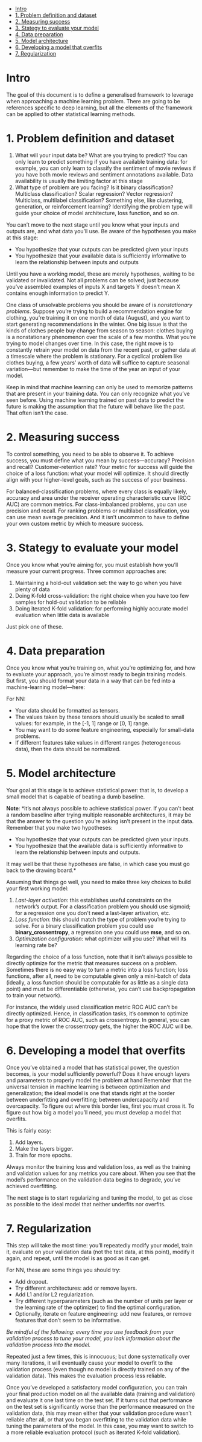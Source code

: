 - [Intro](#intro)
- [1. Problem definition and dataset](#1-problem-definition-and-dataset)
- [2. Measuring success](#2-measuring-success)
- [3. Stategy to evaluate your model](#3-stategy-to-evaluate-your-model)
- [4. Data preparation](#4-data-preparation)
- [5. Model architecture](#5-model-architecture)
- [6. Developing a model that overfits](#6-developing-a-model-that-overfits)
- [7. Regularization](#7-regularization)


# Intro

The goal of this document is to define a generalised framework to leverage when approaching a machine learning problem. There are going to be references specific to deep learning, but all the elements of the framework can be applied to other statistical learning methods.

# 1. Problem definition and dataset

1. What will your input data be? What are you trying to predict? You can only learn to predict something if you have available training data: for example, you can
only learn to classify the sentiment of movie reviews if you have both movie reviews and sentiment annotations available. Data availability is usually the limiting factor at this stage 
2. What type of problem are you facing? Is it binary classification? Multiclass classification? Scalar regression? Vector regression? Multiclass, multilabel classification? Something else, like clustering, generation, or reinforcement learning? Identifying the problem type will guide your choice of model architecture, loss function, and so on.

You can’t move to the next stage until you know what your inputs and outputs are, and what data you’ll use. Be aware of the hypotheses you make at this stage:
 - You hypothesize that your outputs can be predicted given your inputs
 - You hypothesize that your available data is sufficiently informative to learn the relationship between inputs and outputs

Until you have a working model, these are merely hypotheses, waiting to be validated or invalidated. Not all problems can be solved; just because you’ve assembled examples of inputs X and targets Y doesn’t mean X contains enough information to predict Y.

One class of unsolvable problems you should be aware of is *nonstationary problems*. Suppose you’re trying to build a recommendation engine for clothing, you’re training
it on one month of data (August), and you want to start generating recommendations in the winter. One big issue is that the kinds of clothes people buy change from season
to season: clothes buying is a nonstationary phenomenon over the scale of a few months. What you’re trying to model changes over time. In this case, the right move is
to constantly retrain your model on data from the recent past, or gather data at a timescale where the problem is stationary. For a cyclical problem like clothes buying, a
few years’ worth of data will suffice to capture seasonal variation—but remember to make the time of the year an input of your model.

Keep in mind that machine learning can only be used to memorize patterns that are present in your training data. You can only recognize what you’ve seen before. Using machine learning trained on past data to predict the future is making the assumption that the future will behave like the past. That often isn’t the case. 

# 2. Measuring success 

To control something, you need to be able to observe it. To achieve success, you must
define what you mean by success—accuracy? Precision and recall? Customer-retention
rate? Your metric for success will guide the choice of a loss function: what your model
will optimize. It should directly align with your higher-level goals, such as the success
of your business.


For balanced-classification problems, where every class is equally likely, accuracy and
area under the receiver operating characteristic curve (ROC AUC) are common metrics. For
class-imbalanced problems, you can use precision and recall. For ranking problems or
multilabel classification, you can use mean average precision. And it isn’t uncommon
to have to define your own custom metric by which to measure success. 

# 3. Stategy to evaluate your model

Once you know what you’re aiming for, you must establish how you’ll measure your
current progress. Three common approaches are:
1. Maintaining a hold-out validation set: the way to go when you have plenty of
data
2. Doing K-fold cross-validation: the right choice when you have too few samples
for hold-out validation to be reliable
3. Doing iterated K-fold validation: for performing highly accurate model evaluation when little data is available

Just pick one of these. 


# 4. Data preparation

Once you know what you’re training on, what you’re optimizing for, and how to evaluate your approach, you’re almost ready to begin training models. But first, you should format your data in a way that can be fed into a machine-learning model—here:

For NN:

 - Your data should be formatted as tensors.
 - The values taken by these tensors should usually be scaled to small values: for example, in the [-1, 1] range or [0, 1] range.
 - You may want to do some feature engineering, especially for small-data problems.
 - If different features take values in different ranges (heterogeneous data), then the data should be normalized.


# 5. Model architecture

Your goal at this stage is to achieve statistical power: that is, to develop a small model that is capable of beating a dumb baseline. 


**Note**: *it’s not always possible to achieve statistical power. If you can’t beat a random baseline after trying multiple reasonable architectures, it may be that the answer
to the question you’re asking isn’t present in the input data. Remember that you make
two hypotheses:
- You hypothesize that your outputs can be predicted given your inputs.
- You hypothesize that the available data is sufficiently informative to learn the
relationship between inputs and outputs.


It may well be that these hypotheses are false, in which case you must go back to the
drawing board.*

Assuming that things go well, you need to make three key choices to build your first working model:

1. *Last-layer activation*: this establishes useful constraints on the network’s output. For a classification problem you should use sigmoid; for a regression one you don't need a last-layer artivation, etc. 
2. *Loss function*: this should match the type of problem you’re trying to solve. For
a binary classification problem you could use **binary_crossentropy**, a regression one you could use **mse**, and so on.
3. *Optimization configuration*: what optimizer will you use? What will its learning rate be? 


Regarding the choice of a loss function, note that it isn’t always possible to directly
optimize for the metric that measures success on a problem. Sometimes there is no easy way to turn a metric into a loss function; loss functions, after all, need to be computable given only a mini-batch of data (ideally, a loss function should be computable for as little as a single data point) and must be differentiable (otherwise, you can’t use backpropagation to train your network). 

For instance, the widely used classification metric ROC AUC can’t be directly optimized. Hence, in classification tasks, it’s common to optimize for a proxy metric of ROC AUC, such as crossentropy. In general, you can hope that the lower the crossentropy gets, the higher the ROC AUC will be.

# 6. Developing a model that overfits

Once you’ve obtained a model that has statistical power, the question becomes, is your
model sufficiently powerful? Does it have enough layers and parameters to properly
model the problem at hand  Remember that the universal tension in machine learning is between
optimization and generalization; the ideal model is one that stands right at the border
between underfitting and overfitting; between undercapacity and overcapacity. To figure out where this border lies, first you must cross it. To figure out how big a model you’ll need, you must develop a model that overfits.


This is fairly easy:

1. Add layers.
2. Make the layers bigger.
3. Train for more epochs.

Always monitor the training loss and validation loss, as well as the training and validation values for any metrics you care about. When you see that the model’s performance on the validation data begins to degrade, you’ve achieved overfitting.

The next stage is to start regularizing and tuning the model, to get as close as possible to the ideal model that neither underfits nor overfits. 


# 7. Regularization

This step will take the most time: you’ll repeatedly modify your model, train it, evaluate on your validation data (not the test data, at this point), modify it again, and repeat, until the model is as good as it can get. 


For NN, these are some things you should try:
 - Add dropout.
 - Try different architectures: add or remove layers.
 - Add L1 and/or L2 regularization.
 - Try different hyperparameters (such as the number of units per layer or the learning rate of the optimizer) to find the optimal configuration.
 - Optionally, iterate on feature engineering: add new features, or remove features that don’t seem to be informative.


*Be mindful of the following: every time you use feedback from your validation process to tune your model, you leak information about the validation process into the model.*

Repeated just a few times, this is innocuous; but done systematically over many iterations, it will eventually cause your model to overfit to the validation process (even though no model is directly trained on any of the validation data). This makes the evaluation process less reliable.


Once you’ve developed a satisfactory model configuration, you can train your final production model on all the available data (training and validation) and evaluate it
one last time on the test set. If it turns out that performance on the test set is significantly worse than the performance measured on the validation data, this may mean either that your validation procedure wasn’t reliable after all, or that you began overfitting to the validation data while tuning the parameters of the model. In this case, you may want to switch to a more reliable evaluation protocol (such as iterated K-fold
validation). 
